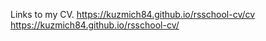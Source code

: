 Links to my CV.
https://kuzmich84.github.io/rsschool-cv/cv
https://kuzmich84.github.io/rsschool-cv/
